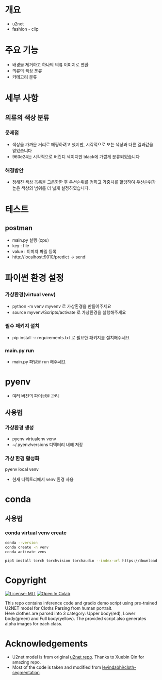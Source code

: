 # 개요
- u2net
- fashion - clip

# 주요 기능
- 배경을 제거하고 하나의 의류 이미지로 변환
- 의류의 색상 분류
- 카테고리 분류

# 세부 사항
## 의류의 색상 분류
### 문제점
- 색상을 가까운 거리로 매핑하려고 했지만, 시각적으로 보는 색상과 다른 결과값을 얻었습니다
- 960e24는 시각적으로 버건디 색이지만 black에 가깝게 분류되었습니다
### 해결방안
- 정해진 색상 목록을 그룹화한 후 우선순위를 정하고 가중치를 할당하여 우선순위가 높은 색상의 범위를 더 넓게 설정하였습니다.


# 테스트
## postman
- main.py 실행 (cpu)
- key : file
- value : 이미지 파일 등록
- http://localhost:9010/predict -> send


# 파이썬 환경 설정
### 가상환경(virtual venv)
- python -m venv myvenv 로 가상환경을 만들어주세요
- source myvenv/Scripts/activate 로 가상환경을 실행해주세요
### 필수 패키지 설치
- pip install -r requirements.txt 로 필요한 패키지를 설치해주세요
### main.py run
- main.py 파일을 run 해주세요


# pyenv 

- 여러 버전의 파이썬을 관리
## 사용법 
### 가상환경 생성
- pyenv virtualenv venv
- ~/.pyenv/versions 디텍터리 내에 저장
### 가상 환경 활성화
pyenv local venv
- 현재 디렉토리에서 venv 환경 사용


# conda 
## 사용법

### conda virtual venv create

```bash
conda --version
conda create -n venv
conda activate venv

```
```bash
pip3 install torch torchvision torchaudio --index-url https://download.pytorch.org/whl/cu118
```


# Copyright
[![License: MIT](https://img.shields.io/badge/License-MIT-green.svg)](https://opensource.org/licenses/MIT)
[![Open In Colab](https://colab.research.google.com/assets/colab-badge.svg)](https://colab.research.google.com/drive/1LGgLiHiWcmpQalgazLgq4uQuVUm9ZM4M?usp=sharing)

This repo contains inference code and gradio demo script using pre-trained U2NET model for Cloths Parsing from human portrait.</br>
Here clothes are parsed into 3 category: Upper body(red), Lower body(green) and Full body(yellow). The provided script also generates alpha images for each class. 

# Acknowledgements
- U2net model is from original [u2net repo](https://github.com/xuebinqin/U-2-Net). Thanks to Xuebin Qin for amazing repo.
- Most of the code is taken and modified from  [levindabhi/cloth-segmentation](https://github.com/levindabhi/cloth-segmentation)
